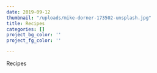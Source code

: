```yaml
---
date: 2019-09-12
thumbnail: "/uploads/mike-dorner-173502-unsplash.jpg"
title: Recipes
categories: []
project_bg_color: ''
project_fg_color: ''

---
```

Recipes